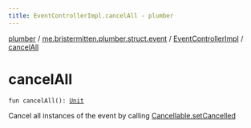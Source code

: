 ```yaml
---
title: EventControllerImpl.cancelAll - plumber
---
```


[plumber](../../index.html) / [me.bristermitten.plumber.struct.event](../index.html) / [EventControllerImpl](index.html) / [cancelAll](./cancel-all.html)

# cancelAll

`fun cancelAll(): `[`Unit`](https://kotlinlang.org/api/latest/jvm/stdlib/kotlin/-unit/index.html)

Cancel all instances of the event by calling [Cancellable.setCancelled](#)

